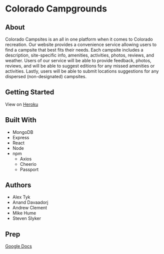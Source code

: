 # Colorado Campgrounds

## About 

Colorado Campsites is an all in one platform when it comes to Colorado recreation. Our website provides a convenience service allowing users to find a campsite that best fits their needs. Each campsite includes a description, site-specific info, amenities, activities, photos, reviews, and weather. Users of our service will be able to provide feedback, photos, reviews, and will be able to suggest editions for any missed amenities or activities. Lastly, users will be able to submit locations suggestions for any dispersed (non-designated) campsites.


## Getting Started

View on [Heroku](https://colorado-campgrounds.herokuapp.com/)

## Built With

- MongoDB
- Express
- React
- Node
- npm
  - Axios
  - Cheerio
  - Passport

## Authors

- Alex Tyk
- Anand Davaadorj 
- Andrew Clement
- Mike Hume
- Steven Slyker

## Prep

[Google Docs](https://docs.google.com/document/d/1QbsE6LPy9VoB-pG2qDXtjZODVIJt9ccLjetI8sRikrg/edit)
